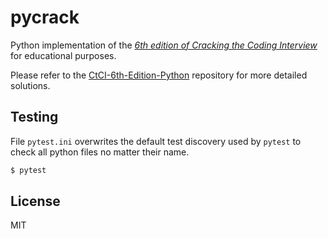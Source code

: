 # pycrack

Python implementation of the [_6th edition of Cracking the Coding Interview_](https://www.crackingthecodinginterview.com/) for educational purposes. 

Please refer to the [CtCI-6th-Edition-Python](https://github.com/careercup/CtCI-6th-Edition-Python) repository for more detailed solutions.

## Testing 

File `pytest.ini` overwrites the default test discovery used by `pytest` to check all python files no matter their name.

```sh
$ pytest 
```

## License 

MIT

